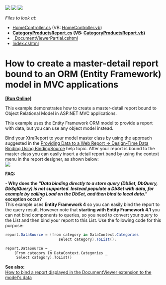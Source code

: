 <!-- default badges list -->
![](https://img.shields.io/endpoint?url=https://codecentral.devexpress.com/api/v1/VersionRange/128596361/14.1.3%2B)
[![](https://img.shields.io/badge/Open_in_DevExpress_Support_Center-FF7200?style=flat-square&logo=DevExpress&logoColor=white)](https://supportcenter.devexpress.com/ticket/details/E5059)
[![](https://img.shields.io/badge/📖_How_to_use_DevExpress_Examples-e9f6fc?style=flat-square)](https://docs.devexpress.com/GeneralInformation/403183)
<!-- default badges end -->
<!-- default file list -->
*Files to look at*:

* [HomeController.cs](./CS/E5059/Controllers/HomeController.cs) (VB: [HomeController.vb](./VB/E5059/Controllers/HomeController.vb))
* **[CategoryProductsReport.cs](./CS/E5059/Reports/CategoryProductsReport.cs) (VB: [CategoryProductsReport.vb](./VB/E5059/Reports/CategoryProductsReport.vb))**
* [_DocumentViewerPartial.cshtml](./CS/E5059/Views/Home/_DocumentViewerPartial.cshtml)
* [Index.cshtml](./CS/E5059/Views/Home/Index.cshtml)
<!-- default file list end -->
# How to create a master-detail report bound to an ORM (Entity Framework) model in MVC applications
<!-- run online -->
**[[Run Online]](https://codecentral.devexpress.com/e5059)**
<!-- run online end -->


<p>This example demonstrates how to create a master-detail report bound to Object Relational Model in ASP.NET MVC applications.</p><p>This example uses the Entity Framework ORM model to provide a report with data, but you can use any object model instead.</p><p>Bind your XtraReport to your model master class by using the approach suggested in the <a href="http://documentation.devexpress.com/#XtraReports/CustomDocument5194/BindingSource"><u>Providing Data to a Web Report => Design-Time Data Binding Using BindingSource</u></a> help topic. After your report is bound to the master class you can easily insert a detail report band by using the context menu in the report designer, as shown below:<br />
<img src="https://raw.githubusercontent.com/DevExpress-Examples/how-to-create-a-master-detail-report-bound-to-an-orm-entity-framework-model-in-mvc-applicati-e5059/14.1.3+/media/0bbb7d38-57bd-4c62-a7c9-9b4fe5f53d65.png"></p><p><strong>FAQ:</strong></p><p><strong>- Why does the </strong><strong><i>"Data binding directly to a store query (DbSet, DbQuery, DbSqlQuery) is not supported. Instead populate a DbSet with data, for example by calling Load on the DbSet, and then bind to local data."</i></strong><strong> exception occur?<br />
</strong>This example uses <strong>Entity Framework 4</strong> so you can easily bind the report to the query result. However note that <strong>starting with Entity Framework 4.1</strong> you can not bind components to queries, so you need to convert your query to the List and then bind your report to this List. Use the following code for this purpose:</p>

```cs
report.DataSource = (from category in DataContext.Categories
                        select category).ToList();

```

<p> </p>

```vb
report.DataSource = _
    (From category In DataContext.Categories _
     Select category).ToList()

```

<p><strong>See also:</strong><br />
<a href="https://www.devexpress.com/Support/Center/p/E5023">How to bind a report displayed in the DocumentViewer extension to the model's data</a></p>

<br/>


